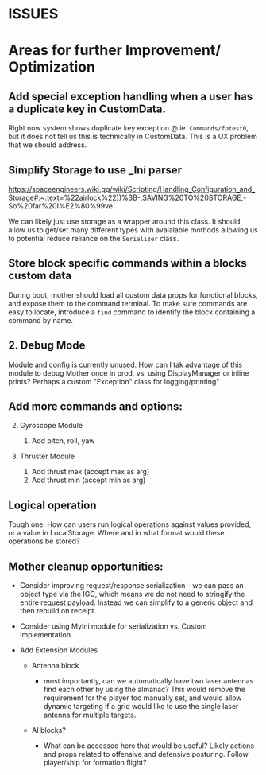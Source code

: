 ﻿# ISSUES

# Areas for further Improvement/ Optimization

## Add special exception handling when a user has a duplicate key in CustomData.
Right now system shows duplicate key exception @ ie. `Commands/fptest0`, but it does not tell us this is technically in CustomData.  This is a UX problem that we should address.

## Simplify Storage to use _Ini parser
https://spaceengineers.wiki.gg/wiki/Scripting/Handling_Configuration_and_Storage#:~:text=%22airlock%22))%3B-,SAVING%20TO%20STORAGE,-So%20far%20I%E2%80%99ve

We can likely just use storage as a wrapper around this class. It should allow us to get/set many different types with avaialable mothods allowing us to potential reduce reliance on the `Serializer` class.

## Store block specific commands within a blocks custom data
During boot, mother should load all custom data props for functional blocks, and expose them to the command terminal.  To make sure commands are easy to locate, introduce a `find` command to identify the block containing a command by name.

## 2. Debug Mode

Module and config is currently unused. How can I tak advantage of this module to debug Mother once in prod, vs. using DisplayManager or inline prints? Perhaps a custom "Exception" class for logging/printing"

## Add more commands and options:

2. Gyroscope Module
   1. Add pitch, roll, yaw

3. Thruster Module
   1. Add thrust max (accept max as arg)
   2. Add thrust min (accept min as arg)


## Logical operation

Tough one. How can users run logical operations against values provided, or a value in LocalStorage.  Where and in what format would these operations be stored?


## Mother cleanup opportunities:

- Consider improving request/response serialization	- we can pass an object type via the IGC, which means we do not need to stringify the entire request payload. Instead we can simplify to a generic object and then rebuild on receipt.
 
- Consider using MyIni module for serialization vs. Custom implementation. 

- Add Extension Modules	
    - Antenna block		
        - most importantly, can we automatically have two laser antennas find each other by using the almanac? This would remove the requirement for the player too manually set, and would allow dynamic targeting if a grid would like to use the single laser antenna for multiple targets.	

    - AI blocks? 		
        - What can be accessed here that would be useful? Likely actions and props related to offensive and defensive posturing. Follow player/ship for formation flight?
